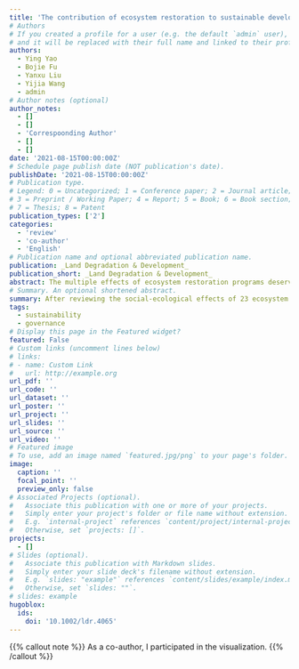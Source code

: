 ```yaml
---
title: 'The contribution of ecosystem restoration to sustainable development goals in Asian drylands: A literature review'
# Authors
# If you created a profile for a user (e.g. the default `admin` user), write the username (folder name) here
# and it will be replaced with their full name and linked to their profile.
authors:
  - Ying Yao
  - Bojie Fu
  - Yanxu Liu
  - Yijia Wang
  - admin
# Author notes (optional)
author_notes:
  - []
  - []
  - 'Correspoonding Author'
  - []
  - []
date: '2021-08-15T00:00:00Z'
# Schedule page publish date (NOT publication's date).
publishDate: '2021-08-15T00:00:00Z'
# Publication type.
# Legend: 0 = Uncategorized; 1 = Conference paper; 2 = Journal article;
# 3 = Preprint / Working Paper; 4 = Report; 5 = Book; 6 = Book section;
# 7 = Thesis; 8 = Patent
publication_types: ['2']
categories:
  - 'review'
  - 'co-author'
  - 'English'
# Publication name and optional abbreviated publication name.
publication: _Land Degradation & Development_
publication_short: _Land Degradation & Development_
abstract: The multiple effects of ecosystem restoration programs deserve attention. After reviewing the social-ecological effects of 23 ecosystem restoration programs in Asia's drylands, we find that these programs mainly contribute to SDGs synergistically, but the tradeoffs between social-ecological effects still exists. Among the five goals of SDG15 (Life on Land), SDG13 (Climate Action), SDG6 (Clean Water and Sanitation), SDG1 (No poverty) and SDG2 (Zero Hunger), 11 programs can synergistically achieve no less than three goals, especially grassland restoration and water diversion in China, as well as water management programs in Israel. However, the contribution of ecosystem restoration programs to SDG15 easily weakens SDG6, SDG1 and SDG2, indicating the competition of land and water between ecosystem restoration and agriculture. To reduce the trade-offs among SGDs caused by ecosystem restoration, we propose the social-ecological system research framework of “Dryland Boundary – Water, Food, Energy and Ecosystem Nexus - Meta-coupling – Nature-based Solutions” to guide the implementation of ecosystem restoration programs from four aspects:supply–demand matching, element matching, regional matching and local adaptation.
# Summary. An optional shortened abstract.
summary: After reviewing the social-ecological effects of 23 ecosystem restoration programs in Asia's drylands, we find that these programs mainly contribute to SDGs synergistically, but the tradeoffs between social-ecological effects still exists. 
tags:
  - sustainability
  - governance
# Display this page in the Featured widget?
featured: False
# Custom links (uncomment lines below)
# links:
# - name: Custom Link
#   url: http://example.org
url_pdf: ''
url_code: ''
url_dataset: ''
url_poster: ''
url_project: ''
url_slides: ''
url_source: ''
url_video: ''
# Featured image
# To use, add an image named `featured.jpg/png` to your page's folder.
image:
  caption: ''
  focal_point: ''
  preview_only: false
# Associated Projects (optional).
#   Associate this publication with one or more of your projects.
#   Simply enter your project's folder or file name without extension.
#   E.g. `internal-project` references `content/project/internal-project/index.md`.
#   Otherwise, set `projects: []`.
projects:
  - []
# Slides (optional).
#   Associate this publication with Markdown slides.
#   Simply enter your slide deck's filename without extension.
#   E.g. `slides: "example"` references `content/slides/example/index.md`.
#   Otherwise, set `slides: ""`.
# slides: example
hugoblox:
  ids:
    doi: '10.1002/ldr.4065'
---
```

{{% callout note %}}
As a co-author, I participated in the visualization.
{{% /callout %}}

